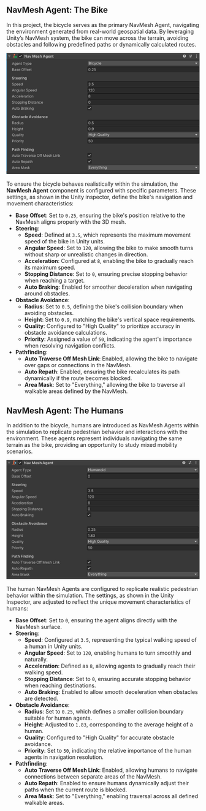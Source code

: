 ## NavMesh Agent: The Bike

In this project, the bicycle serves as the primary NavMesh Agent, navigating the environment generated from real-world geospatial data. By leveraging Unity’s NavMesh system, the bike can move across the terrain, avoiding obstacles and following predefined paths or dynamically calculated routes. 

![Bicycle Agent](../Images/bicycleagent.png)
 
To ensure the bicycle behaves realistically within the simulation, the **NavMesh Agent** component is configured with specific parameters. These settings, as shown in the Unity inspector, define the bike's navigation and movement characteristics:  

- **Base Offset**: Set to `0.25`, ensuring the bike's position relative to the NavMesh aligns properly with the 3D mesh.  
- **Steering**:  
  - **Speed**: Defined at `3.5`, which represents the maximum movement speed of the bike in Unity units.  
  - **Angular Speed**: Set to `120`, allowing the bike to make smooth turns without sharp or unrealistic changes in direction.  
  - **Acceleration**: Configured at `8`, enabling the bike to gradually reach its maximum speed.  
  - **Stopping Distance**: Set to `0`, ensuring precise stopping behavior when reaching a target.  
  - **Auto Braking**: Enabled for smoother deceleration when navigating around obstacles.  
- **Obstacle Avoidance**:  
  - **Radius**: Set to `0.5`, defining the bike's collision boundary when avoiding obstacles.  
  - **Height**: Set to `0.9`, matching the bike's vertical space requirements.  
  - **Quality**: Configured to "High Quality" to prioritize accuracy in obstacle avoidance calculations.  
  - **Priority**: Assigned a value of `50`, indicating the agent's importance when resolving navigation conflicts.  
- **Pathfinding**:  
  - **Auto Traverse Off Mesh Link**: Enabled, allowing the bike to navigate over gaps or connections in the NavMesh.  
  - **Auto Repath**: Enabled, ensuring the bike recalculates its path dynamically if the route becomes blocked.  
  - **Area Mask**: Set to "Everything," allowing the bike to traverse all walkable areas defined by the NavMesh.  

## NavMesh Agent: The Humans  

In addition to the bicycle, humans are introduced as NavMesh Agents within the simulation to replicate pedestrian behavior and interactions with the environment. These agents represent individuals navigating the same terrain as the bike, providing an opportunity to study mixed mobility scenarios. 

![Bicycle Agent](../Images/humanagent.png)

The human NavMesh Agents are configured to replicate realistic pedestrian behavior within the simulation. The settings, as shown in the Unity Inspector, are adjusted to reflect the unique movement characteristics of humans:  

- **Base Offset**: Set to `0`, ensuring the agent aligns directly with the NavMesh surface.  
- **Steering**:  
  - **Speed**: Configured at `3.5`, representing the typical walking speed of a human in Unity units.  
  - **Angular Speed**: Set to `120`, enabling humans to turn smoothly and naturally.  
  - **Acceleration**: Defined as `8`, allowing agents to gradually reach their walking speed.  
  - **Stopping Distance**: Set to `0`, ensuring accurate stopping behavior when reaching destinations.  
  - **Auto Braking**: Enabled to allow smooth deceleration when obstacles are detected.  
- **Obstacle Avoidance**:  
  - **Radius**: Set to `0.25`, which defines a smaller collision boundary suitable for human agents.  
  - **Height**: Adjusted to `1.83`, corresponding to the average height of a human.  
  - **Quality**: Configured to "High Quality" for accurate obstacle avoidance.  
  - **Priority**: Set to `50`, indicating the relative importance of the human agents in navigation resolution.  
- **Pathfinding**:  
  - **Auto Traverse Off Mesh Link**: Enabled, allowing humans to navigate connections between separate areas of the NavMesh.  
  - **Auto Repath**: Enabled to ensure humans dynamically adjust their paths when the current route is blocked.  
  - **Area Mask**: Set to "Everything," enabling traversal across all defined walkable areas.  


